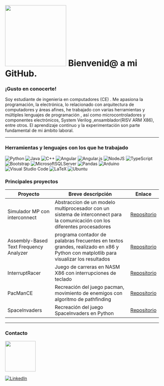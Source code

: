 # <img src="https://media2.giphy.com/media/v1.Y2lkPTc5MGI3NjExM3IyZWs4aTV3YWx2Z3d1ODBpaWQ2eWtrczU0eTE1cHBhZWZ5NmZqMSZlcD12MV9pbnRlcm5hbF9naWZfYnlfaWQmY3Q9cw/yTFemEJxmeW2YLOT6p/giphy.gif" width="200"/> Bienvenid@ a  mi GitHub.
### ¡Gusto en conocerte!
Soy estudiante de ingenieria en computadores (CE) . Me apasiona la programación, la electrónica, lo relacionado con arquitectura de computadores y áreas afines, he trabajado con varias herramientas y múltiples lenguajes de programación , así como microcontroladores y componentes electrónicos, System Verilog ,ensamblador(RISV ARM X86), entre otros. El aprendizaje contínuo y la experimentación son parte fundamental de mi ámbito laboral.

---

### Herramientas y lenguajes con los que he trabajado
![Python](https://img.shields.io/badge/python-3670A0?style=for-the-badge&logo=python&logoColor=ffdd54)
![Java](https://img.shields.io/badge/java-%23ED8B00.svg?style=for-the-badge&logo=openjdk&logoColor=white)
![C++](https://img.shields.io/badge/c++-%2300599C.svg?style=for-the-badge&logo=c%2B%2B&logoColor=white)
![Angular](https://img.shields.io/badge/angular-%23DD0031.svg?style=for-the-badge&logo=angular&logoColor=white)
![Angular.js](https://img.shields.io/badge/angular.js-%23E23237.svg?style=for-the-badge&logo=angularjs&logoColor=white)
![NodeJS](https://img.shields.io/badge/node.js-6DA55F?style=for-the-badge&logo=node.js&logoColor=white)
![TypeScript](https://img.shields.io/badge/typescript-%23007ACC.svg?style=for-the-badge&logo=typescript&logoColor=white)
![Bootstrap](https://img.shields.io/badge/bootstrap-%238511FA.svg?style=for-the-badge&logo=bootstrap&logoColor=white)
![MicrosoftSQLServer](https://img.shields.io/badge/Microsoft%20SQL%20Server-CC2927?style=for-the-badge&logo=microsoft%20sql%20server&logoColor=white)
![Pandas](https://img.shields.io/badge/pandas-%23150458.svg?style=for-the-badge&logo=pandas&logoColor=white)
![Arduino](https://img.shields.io/badge/-Arduino-00979D?style=for-the-badge&logo=Arduino&logoColor=white)
![Visual Studio Code](https://img.shields.io/badge/Visual%20Studio%20Code-0078d7.svg?style=for-the-badge&logo=visual-studio-code&logoColor=white)
![LaTeX](https://img.shields.io/badge/latex-%23008080.svg?style=for-the-badge&logo=latex&logoColor=white)
![Ubuntu](https://img.shields.io/badge/Ubuntu-E95420?style=for-the-badge&logo=ubuntu&logoColor=white)

### Principales proyectos


| Proyecto                            | Breve descripción                                               | Enlace                            |
|-------------------------------------|------------------------------------------------------------------|-----------------------------------|
| Simulador MP con interconnect | Abstraccion de un modelo multiprocesador con un sistema de interconnect para la comunicación con los diferentes procesadores| [Repositorio](https://github.com/EmilioTec10/Proyecto1-Arquitectura2) |
| Assembly-Based Text Frequency Analyzer            |  programa contador de palabras frecuentes en textos grandes, realizado en x86 y Python con matplotlib para visualizar los resultados |[Repositorio](https://github.com/kronk99/proyecto1arqui1) |
| InterruptRacer            | Juego de carreras en NASM X86 con interrupciones de teclado                            | [Repositorio](https://github.com/kronk99/Grand_track_TEC) |
| PacManCE               | Recreación del juego pacman, movimiento de enemigos con algoritmo de pathfinding                            | [Repositorio](https://github.com/kronk99/PacmanMobile) |
| SpaceInvaders          | Recreación del juego SpaceInvaders en Python                   | [Repositorio](https://github.com/kronk99/SpaceInvaders) |

---

### Contacto
<img src="https://media4.giphy.com/media/v1.Y2lkPTc5MGI3NjExMXVnOTZieWsyNWQ4b2F5ZTA5bXdmbXJ5c25qMW9yNDFtcWFjM2s0MSZlcD12MV9pbnRlcm5hbF9naWZfYnlfaWQmY3Q9cw/ZRdyomzP2EnsnkBGJS/giphy.gif" width="100"/> 

[![LinkedIn](https://img.shields.io/badge/linkedin-%230077B5.svg?style=for-the-badge&logo=linkedin&logoColor=white)](https://www.linkedin.com/in/luis-alfredo-gonz%C3%A1lez-sanchez-860291280/)

<!--
**kronk99/kronk99** is a ✨ _special_ ✨ repository because its `README.md` (this file) appears on your GitHub profile.

Here are some ideas to get you started:

- 🔭 I’m currently working on ...
- 🌱 I’m currently learning ...
- 👯 I’m looking to collaborate on ...
- 🤔 I’m looking for help with ...
- 💬 Ask me about ...
- 📫 How to reach me: ...
- 😄 Pronouns: ...
- ⚡ Fun fact: ...
-->
